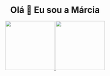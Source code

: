 <h1 align="center">Olá 👋 Eu sou a Márcia</h1>

<div align="center">
  <a href="https://github.com/sousamarcia">
  <img height="160em" src="https://github-readme-stats.vercel.app/api?username=sousamarcia&show_icons=true&theme=dracula&include_all_commits=true&count_private=true"/>
  <img height="160em" src="https://github-readme-stats.vercel.app/api/top-langs/?username=sousamarcia&layout=compact&langs_count=7&theme=dracula"/>
</div>
<div style="display: inline_block"><br>


